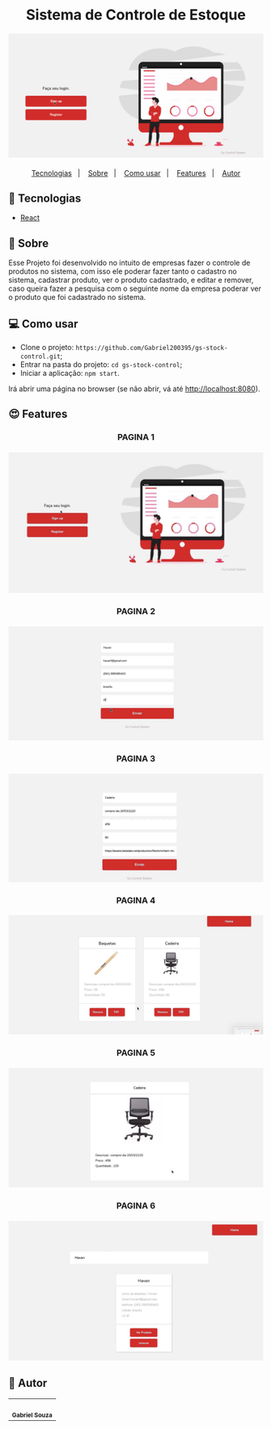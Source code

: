 <h1 align="center">Sistema de Controle de Estoque</h1>
<h4 align="center">
  <img src="./public/IMG/controleEstoque.gif"/><br>
</h4>

<p align="center">
  <a href="#tecnologias">Tecnologias</a>&nbsp;&nbsp;&nbsp;|&nbsp;&nbsp;&nbsp;
  <a href="#page_facing_up-sobre">Sobre</a>&nbsp;&nbsp;&nbsp;|&nbsp;&nbsp;&nbsp;
  <a href="#-como-usar">Como usar</a>&nbsp;&nbsp;&nbsp;|&nbsp;&nbsp;&nbsp;
  <a href="#features">Features</a>&nbsp;&nbsp;&nbsp;|&nbsp;&nbsp;&nbsp;
  <a href="#pencil-autor">Autor</a>
</p>

## :wrench: Tecnologias

<!--EXEMPLO:-->
- [React](https://pt-br.reactjs.org/)

## :page_facing_up: Sobre


Esse Projeto foi desenvolvido no intuito de empresas fazer o controle de produtos no sistema, com isso ele poderar fazer
tanto o cadastro no sistema, cadastrar produto, ver o produto cadastrado, e editar e remover, caso queira fazer a pesquisa com o seguinte
nome da empresa  poderar ver o produto que foi cadastrado no sistema. 


## 💻 Como usar

- Clone o projeto: `https://github.com/Gabriel200395/gs-stock-control.git`;
- Entrar na pasta do projeto: `cd gs-stock-control`;
- Iniciar a aplicação: `npm start`.

Irá abrir uma página no browser (se não abrir, vá até [http://localhost:8080](http://localhost:8080/)).

## :heart_eyes: Features

<h3 align="center">PAGINA 1</h3>
<h4 align="center">
  <img src="/public/IMG/inicio.jpeg" /><br>
</h4>


<h3 align="center">PAGINA 2</h3>
<h4 align="center">
  <img src="/public/IMG/cadastro.jpeg" /><br>
</h4>




<h3 align="center">PAGINA 3</h3>
<h4 align="center">
  <img src="/public/IMG/cadastroProduto.jpeg" /><br>
</h4>


<h3 align="center">PAGINA 4</h3>
<h4 align="center">
  <img src="/public/IMG/listaProdutos.jpeg" /><br>
</h4>



<h3 align="center">PAGINA 5</h3>
<h4 align="center">
  <img src="/public/IMG/verProduto.jpeg" /><br>
</h4>




<h3 align="center">PAGINA 6</h3>
<h4 align="center">
  <img src="/public/IMG/pesquisa.jpeg" /><br>
</h4>


## :pencil: Autor

<table>
  <tr>
    <td align="center"><a href="https://github.com/Lukazovic"><img src="https://avatars2.githubusercontent.com/u/68435908?s=400&u=9cbee30d93471534b2bd12a6364edd45e618b923&v=4" width="100px;" alt=""/><br /><sub><b>Gabriel Souza</b></sub></a><br /></td>
  <tr>
</table>

